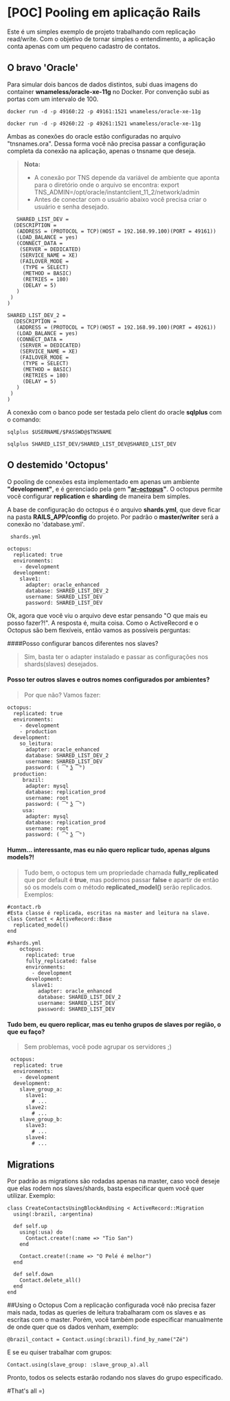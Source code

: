 [POC] Pooling em aplicação Rails
============================

Este é um simples exemplo de projeto trabalhando com replicação read/write. Com o objetivo de tornar simples o entendimento,  a aplicação conta apenas com um pequeno cadastro de contatos.


O bravo 'Oracle'
-------------------

  Para simular dois bancos de dados distintos, subi duas imagens do container **wnameless/oracle-xe-11g** no Docker. Por convenção subi as portas com um intervalo de 100.

    docker run -d -p 49160:22 -p 49161:1521 wnameless/oracle-xe-11g

    docker run -d -p 49260:22 -p 49261:1521 wnameless/oracle-xe-11g

  Ambas as conexões do oracle estão configuradas no  arquivo "tnsnames.ora". Dessa forma você não precisa passar a configuração completa da conexão na aplicação, apenas o tnsname que deseja.
> **Nota:**
> - A conexão por TNS depende da variável de ambiente que aponta para o diretório onde o arquivo se encontra: 
>  export TNS_ADMIN=/opt/oracle/instantclient_11_2/network/admin
> - Antes de conectar com o usuário abaixo você precisa criar o usuário e senha desejado.

       SHARED_LIST_DEV =
      (DESCRIPTION =
       (ADDRESS = (PROTOCOL = TCP)(HOST = 192.168.99.100)(PORT = 49161))
       (LOAD_BALANCE = yes)
       (CONNECT_DATA =
        (SERVER = DEDICATED)
        (SERVICE_NAME = XE)
        (FAILOVER_MODE =
         (TYPE = SELECT)
         (METHOD = BASIC)
         (RETRIES = 180)
         (DELAY = 5)
       )
     )
    )
    
    SHARED_LIST_DEV_2 =
      (DESCRIPTION =
       (ADDRESS = (PROTOCOL = TCP)(HOST = 192.168.99.100)(PORT = 49261))
       (LOAD_BALANCE = yes)
       (CONNECT_DATA =
        (SERVER = DEDICATED)
        (SERVICE_NAME = XE)
        (FAILOVER_MODE =
         (TYPE = SELECT)
         (METHOD = BASIC)
         (RETRIES = 180)
         (DELAY = 5)
       )
     )
    )

A conexão com o banco pode ser testada pelo client do oracle **sqlplus** com o comando:

    sqlplus $USERNAME/$PASSWD@$TNSNAME
    
    sqlplus SHARED_LIST_DEV/SHARED_LIST_DEV@SHARED_LIST_DEV


O destemido 'Octopus'
-----------

O pooling de conexões esta implementado em apenas um ambiente **"development"**, e é gerenciado pela gem **"[ar-octopus](https://github.com/tchandy/octopus)"**.
O octopus permite você configurar **replication** e **sharding** de maneira bem simples. 

A base de configuração do octopus é o arquivo **shards.yml**, que deve ficar na pasta **RAILS_APP/config** do projeto. Por padrão o **master/writer** será a conexão no 'database.yml'.

` shards.yml`

    octopus:
      replicated: true
      environments:
        - development
      development:
        slave1:
          adapter: oracle_enhanced
          database: SHARED_LIST_DEV_2
          username: SHARED_LIST_DEV
          password: SHARED_LIST_DEV

Ok, agora que você viu o arquivo deve estar pensando "O que mais eu posso fazer?!". A resposta é, muita coisa. Como o ActiveRecord e o Octopus são bem flexíveis, então vamos as possíveis perguntas:

####Posso configurar bancos diferentes nos slaves?
> Sim, basta ter o adapter instalado e passar as configurações nos shards(slaves) desejados.

#### Posso ter outros slaves e outros nomes configurados por ambientes? 
> Por que não? Vamos fazer:
> 

    octopus:
      replicated: true
      environments:
        - development
        - production
      development:
        so_leitura:
          adapter: oracle_enhanced
          database: SHARED_LIST_DEV_2
          username: SHARED_LIST_DEV
          password: ( ͡° ͜ʖ ͡°)
      production:
         brazil:
          adapter: mysql
          database: replication_prod
          username: root
          password: ( ͡° ͜ʖ ͡°)
         usa:
          adapter: mysql
          database: replication_prod
          username: root
          password: ( ͡° ͜ʖ ͡°)
        
#### Humm... interessante, mas eu não quero replicar tudo, apenas alguns models?!
> Tudo bem, o octopus tem um propriedade chamada **fully_replicated** que por default é **true**, mas podemos passar **false** e apartir de então só os models com o  método **replicated_model()** serão replicados.
> Exemplos:
> 

    
    #contact.rb
    #Esta classe é replicada, escritas na master and leitura na slave.
    class Contact < ActiveRecord::Base
      replicated_model()
    end

    #shards.yml
        octopus:
          replicated: true
          fully_replicated: false
          environments:
            - development
          development:
            slave1:
              adapter: oracle_enhanced
              database: SHARED_LIST_DEV_2
              username: SHARED_LIST_DEV
              password: SHARED_LIST_DEV

#### Tudo bem, eu quero replicar, mas eu tenho grupos de slaves por região, o que eu faço?
> Sem problemas, você pode agrupar os servidores ;)
>

     octopus:
      replicated: true
      environments:
        - development
      development:
        slave_group_a:
          slave1:
            # ...
          slave2:
            # ...
        slave_group_b:
          slave3:
            # ...
          slave4:
            # ...

Migrations
-------------
Por padrão as migrations são rodadas apenas na master, caso você deseje que elas rodem nos slaves/shards, basta especificar quem você quer utilizar. Exemplo:

    class CreateContactsUsingBlockAndUsing < ActiveRecord::Migration
      using(:brazil, :argentina)
    
      def self.up
        using(:usa) do
          Contact.create!(:name => "Tio San")
        end
    
        Contact.create!(:name => "O Pelé é melhor")
      end
    
      def self.down
        Contact.delete_all()
      end
    end 

##Using o Octopus
Com a replicação configurada você não precisa fazer mais nada,
todas as queries de leitura trabalharam com os slaves e as escritas com o master.
Porém, você também pode especificar manualmente de onde quer que os dados venham, exemplo:

    @brazil_contact = Contact.using(:brazil).find_by_name("Zé")

E se eu quiser trabalhar com grupos:

    Contact.using(slave_group: :slave_group_a).all
  Pronto, todos os selects estarão rodando nos slaves do grupo especificado. 

#That's all =)